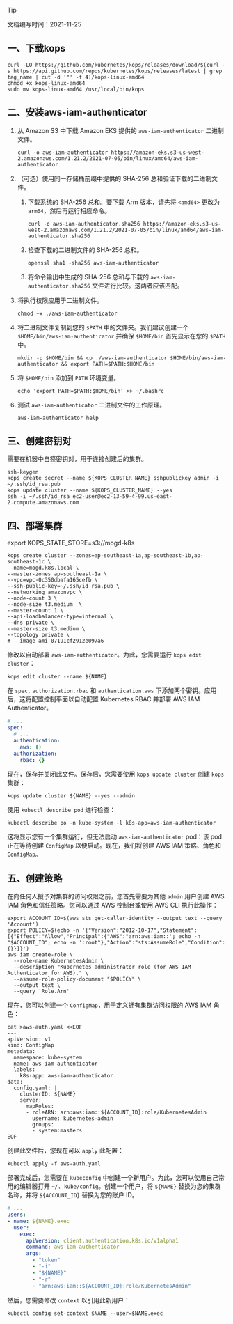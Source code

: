 > [!TIP]
>
> 文档编写时间：2021-11-25

## 一、下载kops

```
curl -LO https://github.com/kubernetes/kops/releases/download/$(curl -s https://api.github.com/repos/kubernetes/kops/releases/latest | grep tag_name | cut -d '"' -f 4)/kops-linux-amd64
chmod +x kops-linux-amd64
sudo mv kops-linux-amd64 /usr/local/bin/kops
```
## 二、安装aws-iam-authenticator

1. 从 Amazon S3 中下载 Amazon EKS 提供的 `aws-iam-authenticator` 二进制文件。

   ```
   curl -o aws-iam-authenticator https://amazon-eks.s3-us-west-2.amazonaws.com/1.21.2/2021-07-05/bin/linux/amd64/aws-iam-authenticator
   ```

2. （可选）使用同一存储桶前缀中提供的 SHA-256 总和验证下载的二进制文件。

   1. 下载系统的 SHA-256 总和。要下载 Arm 版本，请先将 `<amd64>` 更改为 `arm64`，然后再运行相应命令。

      ```
      curl -o aws-iam-authenticator.sha256 https://amazon-eks.s3-us-west-2.amazonaws.com/1.21.2/2021-07-05/bin/linux/amd64/aws-iam-authenticator.sha256
      ```

   2. 检查下载的二进制文件的 SHA-256 总和。

      ```
      openssl sha1 -sha256 aws-iam-authenticator
      ```

   3. 将命令输出中生成的 SHA-256 总和与下载的 `aws-iam-authenticator.sha256` 文件进行比较。这两者应该匹配。

3. 将执行权限应用于二进制文件。

   ```
   chmod +x ./aws-iam-authenticator
   ```

4. 将二进制文件复制到您的 `$PATH` 中的文件夹。我们建议创建一个 `$HOME/bin/aws-iam-authenticator` 并确保 `$HOME/bin` 首先显示在您的 `$PATH` 中。

   ```
   mkdir -p $HOME/bin && cp ./aws-iam-authenticator $HOME/bin/aws-iam-authenticator && export PATH=$PATH:$HOME/bin
   ```

5. 将 `$HOME/bin` 添加到 `PATH` 环境变量。

   ```
   echo 'export PATH=$PATH:$HOME/bin' >> ~/.bashrc
   ```

6. 测试 `aws-iam-authenticator` 二进制文件的工作原理。

   ```
   aws-iam-authenticator help
   ```

## 三、创建密钥对
需要在机器中自签密钥对，用于连接创建后的集群。
```
ssh-keygen
kops create secret --name ${KOPS_CLUSTER_NAME} sshpublickey admin -i ~/.ssh/id_rsa.pub
kops update cluster --name ${KOPS_CLUSTER_NAME} --yes
ssh -i ~/.ssh/id_rsa ec2-user@ec2-13-59-4-99.us-east-2.compute.amazonaws.com
```
## 四、部署集群

export KOPS_STATE_STORE=s3://mogd-k8s
```shell
kops create cluster --zones=ap-southeast-1a,ap-southeast-1b,ap-southeast-1c \
--name=mogd.k8s.local \
--master-zones ap-southeast-1a \
--vpc=vpc-0c350dbafa165cefb \
--ssh-public-key=~/.ssh/id_rsa.pub \
--networking amazonvpc \
--node-count 3 \
--node-size t3.medium  \
--master-count 1 \
--api-loadbalancer-type=internal \
--dns private \
--master-size t3.medium \
--topology private \
# --image ami-07191cf2912e097a6
```

修改以自动部署 `aws-iam-authenticator`。为此，您需要运行 `kops edit cluster`：

```shell
kops edit cluster --name ${NAME}
```

在 `spec,` `authorization.rbac` 和 `authentication.aws` 下添加两个密钥。应用后，这将配置控制平面以自动配置 Kubernetes RBAC 并部署 AWS IAM Authenticator。

```yaml
# ...
spec:
  # ...
  authentication:
    aws: {}
  authorization:
    rbac: {}
```

现在，保存并关闭此文件。保存后，您需要使用 `kops update cluster` 创建 `kops` 集群：

```shell
kops update cluster ${NAME} --yes --admin
```

使用 `kubectl describe pod` 进行检查：

```shell
kubectl describe po -n kube-system -l k8s-app=aws-iam-authenticator
```

这将显示您有一个集群运行，但无法启动 `aws-iam-authenticator` pod：该 pod 正在等待创建 `ConfigMap` 以便启动。现在，我们将创建 AWS IAM 策略、角色和 `ConfigMap`。

## 五、创建策略

在向任何人授予对集群的访问权限之前，您首先需要为其他 `admin` 用户创建 AWS IAM 角色和信任策略。您可以通过 AWS 控制台或使用 AWS CLI 执行此操作：

```shell
export ACCOUNT_ID=$(aws sts get-caller-identity --output text --query 'Account')
export POLICY=$(echo -n '{"Version":"2012-10-17","Statement":[{"Effect":"Allow","Principal":{"AWS":"arn:aws:iam::'; echo -n "$ACCOUNT_ID"; echo -n ':root"},"Action":"sts:AssumeRole","Condition":{}}]}')
aws iam create-role \
  --role-name KubernetesAdmin \
  --description "Kubernetes administrator role (for AWS IAM Authenticator for AWS)." \
  --assume-role-policy-document "$POLICY" \
  --output text \
  --query 'Role.Arn'
```

现在，您可以创建一个 `ConfigMap`，用于定义拥有集群访问权限的 AWS IAM 角色：

```shell
cat >aws-auth.yaml <<EOF
---
apiVersion: v1
kind: ConfigMap
metadata:
  namespace: kube-system
  name: aws-iam-authenticator
  labels:
    k8s-app: aws-iam-authenticator
data:
  config.yaml: |    
    clusterID: ${NAME}
    server:
      mapRoles:
      - roleARN: arn:aws:iam::${ACCOUNT_ID}:role/KubernetesAdmin
        username: kubernetes-admin
        groups:
        - system:masters
EOF
```

创建此文件后，您现在可以 `apply` 此配置：

```shell
kubectl apply -f aws-auth.yaml
```

部署完成后，您需要在 `kubeconfig` 中创建一个新用户。为此，您可以使用自己常用的编辑器打开 `~/. kube/config`。创建一个用户，将 `${NAME}` 替换为您的集群名称，并将 `${ACCOUNT_ID}` 替换为您的账户 ID。

```yaml
# ...
users:
- name: ${NAME}.exec
  user:
    exec:
      apiVersion: client.authentication.k8s.io/v1alpha1
      command: aws-iam-authenticator
      args:
        - "token"
        - "-i"
        - "${NAME}"
        - "-r"
        - "arn:aws:iam::${ACCOUNT_ID}:role/KubernetesAdmin"
```

然后，您需要修改 `context` 以引用此新用户：

```shell
kubectl config set-context $NAME --user=$NAME.exec
```